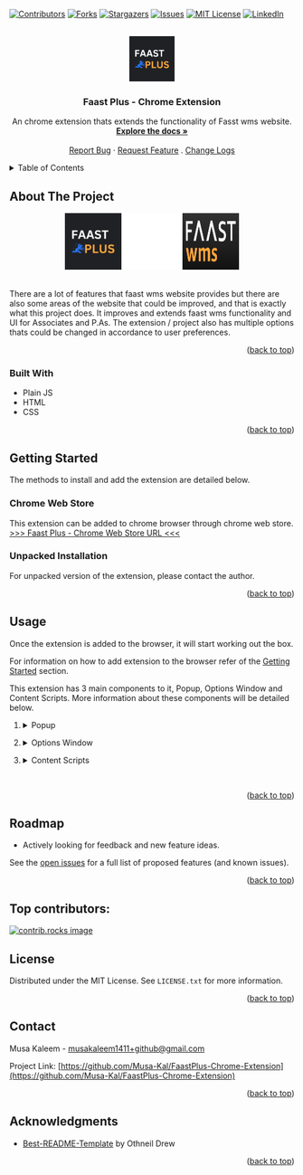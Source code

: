 <a id="readme-top"></a>

<!-- PROJECT SHIELDS -->
[![Contributors][contributors-shield]][contributors-url]
[![Forks][forks-shield]][forks-url]
[![Stargazers][stars-shield]][stars-url]
[![Issues][issues-shield]][issues-url]
[![MIT License][license-shield]][license-url]
[![LinkedIn][linkedin-shield]][linkedin-url]



<!-- PROJECT LOGO -->
<br>
<div align="center">
  <a href="https://chromewebstore.google.com/detail/faast-plus/lejbdnbbnibjjfjkffhkjmcligdccoej?pli=1">
    <img src="images/Faast-Plus-Logo.png" alt="Logo" width="80" height="80">
  </a>

<h3 align="center">Faast Plus - Chrome Extension</h3>

  <p align="center">
    An chrome extension thats extends the functionality of Fasst wms website.
    <br>
    <a href="https://github.com/Musa-Kal/FaastPlus-Chrome-Extension"><strong>Explore the docs »</strong></a>
    <br>
    <br>
    <a href="https://github.com/Musa-Kal/FaastPlus-Chrome-Extension/issues/new?labels=bug&template=bug-report---.md">Report Bug</a>
    ·
    <a href="https://github.com/Musa-Kal/FaastPlus-Chrome-Extension/issues/new?labels=enhancement&template=feature-request---.md">Request Feature</a>
    .
    <a href="https://github.com/Musa-Kal/FaastPlus-Chrome-Extension/blob/main/CHANGELOG.md">Change Logs</a>
  </p>
</div>



<!-- TABLE OF CONTENTS -->
<details>
  <summary>Table of Contents</summary>
  <ol>
    <li>
      <a href="#about-the-project">About The Project</a>
      <ul>
        <li><a href="#built-with">Built With</a></li>
      </ul>
    </li>
    <li>
      <a href="#getting-started">Getting Started</a>
      <ul>
        <li><a href="#chrome-web-store">Chrome Web Store</a></li>
        <li><a href="#unpacked-installation">Unpacked Installation</a></li>
      </ul>
    </li>
    <li><a href="#usage">Usage</a></li>
    <li><a href="#roadmap">Roadmap</a></li>
    <li><a href="#contributing">Top contributors</a></li>
    <li><a href="#license">License</a></li>
    <li><a href="#contact">Contact</a></li>
    <li><a href="#acknowledgments">Acknowledgments</a></li>
  </ol>
</details>



<!-- ABOUT THE PROJECT -->
## About The Project


<div align="center">
  <img src="images/Faast-Plus-Logo.png" alt="faast-plus-Logo" width="100" height="100">
  <img src="images/plus-icon.png" alt="faast-plus-Logo" width="100" height="100">
  <img src="images/Faast-wms-logo.png" alt="Faast-wms-Logo" width="100" height="100">
</div>

<br>

There are a lot of features that faast wms website provides but there are also some areas of the website that could be improved, and that is exactly what this project does. It improves and extends faast wms functionality and UI for Associates and P.As. The extension / project also has multiple options thats could be changed in accordance to user preferences. 

<p align="right">(<a href="#readme-top">back to top</a>)</p>



### Built With

* Plain JS
* HTML
* CSS

<p align="right">(<a href="#readme-top">back to top</a>)</p>



<!-- GETTING STARTED -->
## Getting Started

The methods to install and add the extension are detailed below.

### Chrome Web Store

This extension can be added to chrome browser through chrome web store.
<br>
[>>> Faast Plus - Chrome Web Store URL <<<][faast-plus-chrome-web-store-url]

### Unpacked Installation

For unpacked version of the extension, please contact the author.

<p align="right">(<a href="#readme-top">back to top</a>)</p>



<!-- USAGE EXAMPLES -->
## Usage

Once the extension is added to the browser, it will start working out the box.

For information on how to add extension to the browser refer of the <a href="#getting-started">Getting Started</a> section.

This extension has 3 main components to it, Popup, Options Window and Content Scripts. More information about these components will be detailed below.


1. <details>
    <summary>Popup</summary>

    <br>

    Popup can be accessed by clicking on the extension icon in your browser.

    <div align="center">
      <img src="images/popup-screenshot-resized.png" alt="faast-plus-popup-screenshot" width="50%">
      <p>Image of Fast Plus popup window</p>
    </div>

    - Popup allows user to view all the units that user has packed, view logs, edit records and access options window.

    - The detailed records in popup window only go back to last 2 days of submitted records.

    - Logs can be accessed by clicking on the view logs button. 
      <details><summary>Logs Example</summary>
        <br>
        <img src="images/view-logs-screenshot.png" alt="faast-plus-logs-screenshot" width="50%">
        <br>
        Image of logs display section
          
        - Only logs for the last day packed are saved.
      </details>

    - Edit records section can be shown by clicking on the edit records button. 
      <details>
        <summary>Edit Records Example</summary>
        <br>
        <img src="images/edit-records-screenshot.png" alt="faast-plus-edit-records-screenshot" width="50%">
        <br>
        Image of edit records section.
        
        - Only records for the last day packed can be adjusted.
        - Amount of adjustment can be entered in the input field as a number.
        - By clicking the button to the right of the input field, adjustment type can be toggled between addition and subtraction.
        - By clicking the type buttons below the input filed, request to adjust the records for that type of orders will be submitted.
        - Clear All Records button will clear all the records and logs, including the all time records.
      </details>
  </details>

2. <details>
    <summary>Options Window </summary>

    <br>

    Options window can be accessed by clicking on the gear icon in the popup window.

    <div align="center">
      <img src="images/options-window-screenshot.png" alt="faast-plus-popup-screenshot" width="50%">
      <p>Image of Fast Plus options window</p>
    </div>

    - Options window allows users to toggle settings based on user preferences.

    - More options section in options window allows for more custom interactions with faast wms site.
      1. Generate Ready To Pick Report: scrapes the ready to pick section based on range of 2 dates provided and generates a excel sheet based on all the pick-tasks found with in that range (report type can be changed using the right most drop down under Generate "Ready To Pick Report" option). 


  </details>

3. <details>
    <summary>Content Scripts</summary>

    <br>

    Content scripts run in the background of faast wms website adding new features and extending its functionality.

    1. <details>
          <summary>New Order</summary>
          <br>
          <div align="center">
            <img src="images/PA-View-NewOrder.png" alt="faast-plus-new-order-screenshot" width="200px">
            <p>Image of New Order section Fast Plus [P.A View].</p>
          </div>
          
          - This feature is only available in P.A view.
          - When an ASIN is selected in the new order section; image, weight, size classification and name of the product will be shown below the batch size input field. 

          <br>
          <div align="center">
            <img src="images/PA-View-NewOrder-ExSD-Time-Dropdown.png" alt="faast-plus-new-order-exsd-time-dropdown-screenshot" width="200px">
            <p>Image of New Order section ExSD time dropdown Fast Plus [P.A View].</p>
          </div>
          
          - This feature is only available in P.A view.
          - This feature can be toggled in options page.
          - This feature allows you to save and select time presets for ExSD in New Order section.
        </details>

    2. <details>
          <summary>Ready To Pick</summary>
          <br>

          - <details>
              <summary>A.A View / Default View</summary>
              <br>
              <div align="center">
                <img src="images/AA-View-ReadyToPick.png" alt="faast-plus-ready-to-pick-screenshot" width="50%">
                <p>Image of Ready To Pick section with Fast Plus [A.A / Default View].</p>
              </div>
              
              - A table with summary of all the pick-tasks being displayed on the ready to pick section that are assigned to the logged in user will appear on top of the page. 
            </details>

          - <details>
              <summary>P.A View</summary>
              <br>
              <div align="center">
                <img src="images/PA-View-ReadyToPick.png" alt="faast-plus-P.A-view-ready-to-pick-screenshot" width="50%">
                <p>Image of Ready To Pick section with Fast Plus [P.A View].</p>
              </div>
              
              - This feature is only available in P.A view.
              - A group of 3 numbers will appear at top of page displaying a summary of segmented lines.
              - The line with multiple segments in ready to pick section, each segments represent a share of pick-task assignee for all pick-tasks being displayed in the ready to pick section.
              - The segments are displayed in descending order.
              - A more detail view of that segment can be shown by click of the that segment.
                <details>
                  <summary>Segment Detail View Example</summary>
                  <br>
                  <img src="images/PA-view-View-ReadyToPick-segment-detailed.png" alt="faast-plus-P.A-view-ready-to-pick-segment-detail-screenshot" width="50%">
                  <br>
                  Image of Segment Detail.
                  
                  - Name of the Assignee that the segment belong to will appear, with a table that contains details about that segment.
                </details>

            </details>

        </details>

    3. <details>
          <summary>Ready To Pack</summary>
          <br>

          - <details>
              <summary>Continue To Scan and Verify Section</summary>
              <br>

              <div align="center">
                <img src="images/singleOrderScan-prompt.png" alt="faast-plus-continue-to-scan-and-verify-section-screenshot" width="50%">
                <p>Image of Continue to Scan and Verify section with Fast Plus.</p>
              </div>

              - A green button will appear in scan and verify section, once pressed will send a request to add total units in that pick-task to the total of appropriate type and continue the user to Scan and Verify section.
              - Request adds total to the date of the day button way clicked.

            </details>

          - <details>
              <summary>Scan and Verify Section</summary>
              <br>

              <div align="center">
                <img src="images/singleOrderScan.png" alt="faast-plus-scan-and-verify-section-screenshot" width="50%">
                <p>Image of Scan and Verify section with Fast Plus.</p>
              </div>

              - New Order Scan Assist setting must be turned on for this feature.
              - A table will appear under the input field displaying the total number of units with in the order and total unscanned instances of top / highlighted units.

        </details>
        
    4. <details>
          <summary>Quick Pack Section</summary>
          <br>

          <div align="center">
            <img src="images/quickPack.png" alt="faast-plus-quick-pack-section-screenshot" width="50%">
            <p>Image of Quick Pack section section with Fast Plus.</p>
          </div>

          - Two buttons will appear in quick pack section, one prompting to add to SIOC and continue, and other prompting to add to singles and continue.
          - Once pressed, a request will be sent to add total orders in that pick-task to the total of the type prompted on the button clicked, and continue the user to Scan and Verify section.
          - Request adds total to the date of the day button way clicked.

      </details>

  </details>




<br>


<p align="right">(<a href="#readme-top">back to top</a>)</p>



<!-- ROADMAP -->
## Roadmap

- Actively looking for feedback and new feature ideas.

See the [open issues](https://github.com/Musa-Kal/FaastPlus-Chrome-Extension/issues) for a full list of proposed features (and known issues).

<p align="right">(<a href="#readme-top">back to top</a>)</p>



<!-- CONTRIBUTING -->
## Top contributors:

<a href="https://github.com/Musa-Kal/FaastPlus-Chrome-Extension/graphs/contributors">
  <img src="https://contrib.rocks/image?repo=Musa-Kal/FaastPlus-Chrome-Extension" alt="contrib.rocks image" />
</a>



<!-- LICENSE -->
## License

Distributed under the MIT License. See `LICENSE.txt` for more information.

<p align="right">(<a href="#readme-top">back to top</a>)</p>



<!-- CONTACT -->
## Contact

Musa Kaleem - musakaleem1411+github@gmail.com

Project Link: [https://github.com/Musa-Kal/FaastPlus-Chrome-Extension](https://github.com/Musa-Kal/FaastPlus-Chrome-Extension)

<p align="right">(<a href="#readme-top">back to top</a>)</p>



<!-- ACKNOWLEDGMENTS -->
## Acknowledgments

* [Best-README-Template](https://github.com/othneildrew/Best-README-Template.git) by Othneil Drew

<p align="right">(<a href="#readme-top">back to top</a>)</p>



<!-- MARKDOWN LINKS & IMAGES -->
<!-- https://www.markdownguide.org/basic-syntax/#reference-style-links -->
[faast-plus-chrome-web-store-url]: https://chromewebstore.google.com/detail/faast-plus/lejbdnbbnibjjfjkffhkjmcligdccoej?pli=1
[contributors-shield]: https://img.shields.io/github/contributors/Musa-Kal/FaastPlus-Chrome-Extension.svg?style=for-the-badge
[contributors-url]: https://github.com/Musa-Kal/FaastPlus-Chrome-Extension/graphs/contributors
[forks-shield]: https://img.shields.io/github/forks/Musa-Kal/FaastPlus-Chrome-Extension.svg?style=for-the-badge
[forks-url]: https://github.com/Musa-Kal/FaastPlus-Chrome-Extension/network/members
[stars-shield]: https://img.shields.io/github/stars/Musa-Kal/FaastPlus-Chrome-Extension.svg?style=for-the-badge
[stars-url]: https://github.com/Musa-Kal/FaastPlus-Chrome-Extension/stargazers
[issues-shield]: https://img.shields.io/github/issues/Musa-Kal/FaastPlus-Chrome-Extension.svg?style=for-the-badge
[issues-url]: https://github.com/Musa-Kal/FaastPlus-Chrome-Extension/issues
[license-shield]: https://img.shields.io/github/license/Musa-Kal/FaastPlus-Chrome-Extension.svg?style=for-the-badge
[license-url]: https://github.com/Musa-Kal/FaastPlus-Chrome-Extension/blob/master/LICENSE.txt
[linkedin-shield]: https://img.shields.io/badge/-LinkedIn-black.svg?style=for-the-badge&logo=linkedin&colorB=555
[linkedin-url]: https://linkedin.com/in/musa-kaleem-122249294
